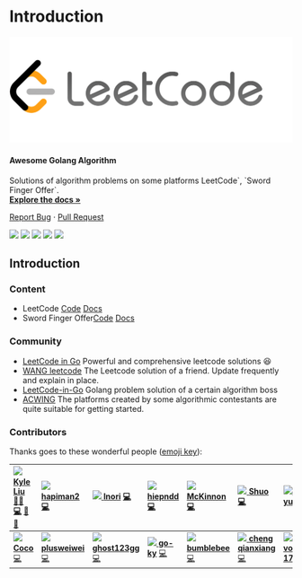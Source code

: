 # Introduction

 [![Logo](.gitbook/assets/leetcode.png)](https://github.com/kylesliu/awesome-golang-algorithm)

#### Awesome Golang Algorithm

 Solutions of algorithm problems on some platforms LeetCode\`, \`Sword Finger Offer\`.  
 [**Explore the docs »**](https://a.gin.sh)  
  
 [Report Bug](https://github.com/kylesliu/awesome-golang-algorithm/issues) · [Pull Request](https://github.com/kylesliu/awesome-golang-algorithm/pulls)

[![](https://www.travis-ci.org/kylesliu/awesome-golang-algorithm.svg?branch=master)](https://www.travis-ci.org/kylesliu/awesome-golang-algorithm) [![](https://codecov.io/gh/kylesliu/awesome-golang-algorithm/branch/master/graph/badge.svg)](https://codecov.io/gh/kylesliu/awesome-golang-algorithm) [![](https://golangci.com/badges/github.com/kylesliu/awesome-golang-algorithm.svg)](https://img.shields.io/github/stars/kylesliu/awesome-golang-algorithm.svg?label=Stars&style=social) [![](https://img.shields.io/badge/All_Contributors-12-blue.svg)](https://img.shields.io/github/stars/kylesliu/awesome-golang-algorithm.svg?label=Stars&style=social) [![](https://github.com/kylesliu/awesome-golang-algorithm/workflows/Go/badge.svg?branch=master&event=push)](https://github.com/kylesliu/awesome-golang-algorithm/actions)

## Introduction

### Content

* LeetCode [Code](https://github.com/kylesliu/awesome-golang-algorithm/tree/master/leetcode) [Docs](https://a.gin.sh/docs/leetcode)
* Sword Finger Offer[Code](https://github.com/kylesliu/awesome-golang-algorithm/tree/master/lcof) [Docs](https://a.gin.sh/docs/jzof)

### Community

* [LeetCode in Go](https://github.com/halfrost/LeetCode-Go) Powerful and comprehensive leetcode solutions :laughing:
* [WANG leetcode](https://github.com/wind-liang/leetcode) The Leetcode solution of a friend. Update frequently and explain in place.
* [LeetCode-in-Go](https://github.com/aQuaYi/LeetCode-in-Go) Golang problem solution of a certain algorithm boss
* [ACWING](https://www.acwing.com/) The platforms created by some algorithmic contestants are quite suitable for getting started.

### Contributors

Thanks goes to these wonderful people \([emoji key](https://github.com/all-contributors/all-contributors#emoji-key)\):

| [![](https://avatars.githubusercontent.com/u/26195433?v=4?s=100) **Kyle Liu**](https://gin.sh/) [🧑‍🏫](./#mentoring-kylesliu) [💻](https://github.com/kylesliu/awesome-golang-algorithm/commits?author=kylesliu) [🎨](./#design-kylesliu) [📖](https://github.com/kylesliu/awesome-golang-algorithm/commits?author=kylesliu) | [![](https://avatars.githubusercontent.com/u/34671440?v=4?s=100) **hapiman2**](https://github.com/hapiman2) [💻](https://github.com/kylesliu/awesome-golang-algorithm/commits?author=hapiman2) | [![](https://avatars.githubusercontent.com/u/18567791?v=4?s=100) **Inori**](https://github.com/saenaii) [💻](https://github.com/kylesliu/awesome-golang-algorithm/commits?author=saenaii) | [![](https://avatars.githubusercontent.com/u/23348270?v=4?s=100) **hiepndd**](https://github.com/hiepndd) [💻](https://github.com/kylesliu/awesome-golang-algorithm/commits?author=hiepndd) | [![](https://avatars.githubusercontent.com/u/50089806?v=4?s=100) **McKinnon**](https://github.com/reverse) [💻](https://github.com/kylesliu/awesome-golang-algorithm/commits?author=reverse) | [![](https://avatars.githubusercontent.com/u/6274967?v=4?s=100) **Shuo**](https://openset.github.com/) [💻](https://github.com/kylesliu/awesome-golang-algorithm/commits?author=openset) | [![](https://avatars.githubusercontent.com/u/26058740?v=4?s=100) **sihg yu**](https://github.com/sihgyu) [💻](https://github.com/kylesliu/awesome-golang-algorithm/commits?author=sihgyu) |
| :--- | :--- | :--- | :--- | :--- | :--- | :--- |
| [![](https://avatars.githubusercontent.com/u/20641704?v=4?s=100) **Coco**](https://stevenshuang.github.io/) [💻](https://github.com/kylesliu/awesome-golang-algorithm/commits?author=0xff-dev) | [![](https://avatars.githubusercontent.com/u/38197795?v=4?s=100) **plusweiwei**](https://github.com/plusweiwei) [💻](https://github.com/kylesliu/awesome-golang-algorithm/commits?author=plusweiwei) | [![](https://avatars.githubusercontent.com/u/16897277?v=4?s=100) **ghost123gg**](https://github.com/ghost123gg) [💻](https://github.com/kylesliu/awesome-golang-algorithm/commits?author=ghost123gg) | [![](https://avatars.githubusercontent.com/u/46020549?v=4?s=100) **go-ky**](https://github.com/go-ky) [💻](https://github.com/kylesliu/awesome-golang-algorithm/commits?author=go-ky) | [![](https://avatars.githubusercontent.com/u/66869647?v=4?s=100) **bumblebee**](https://github.com/bumblebee211196) [💻](https://github.com/kylesliu/awesome-golang-algorithm/commits?author=bumblebee211196) | [![](https://avatars.githubusercontent.com/u/34215053?v=4?s=100) **cheng qianxiang**](https://github.com/jameschengds) [💻](https://github.com/kylesliu/awesome-golang-algorithm/commits?author=jameschengds) | [![](https://avatars.githubusercontent.com/u/42715642?v=4?s=100) **vortex-17**](https://github.com/vortex-17) [💻](https://github.com/kylesliu/awesome-golang-algorithm/commits?author=vortex-17) |

